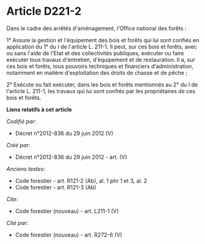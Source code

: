 # Article D221-2

Dans le cadre des arrêtés d'aménagement, l'Office national des forêts :

1° Assure la gestion et l'équipement des bois et forêts qui lui sont confiés en application du 1° du I de l'article L. 211-1.
Il peut, sur ces bois et forêts, avec ou sans l'aide de l'Etat et des collectivités publiques, exécuter ou faire exécuter
tous travaux d'entretien, d'équipement et de restauration. Il a, sur ces bois et forêts, tous pouvoirs techniques et
financiers d'administration, notamment en matière d'exploitation des droits de chasse et de pêche ;

2° Exécute ou fait exécuter, dans les bois et forêts mentionnés au 2° du I de l'article L. 211-1, les travaux qui lui sont
confiés par les propriétaires de ces bois et forêts.

**Liens relatifs à cet article**

_Codifié par_:

  - Décret n°2012-836 du 29 juin 2012 (V)

_Créé par_:

  - Décret n°2012-836 du 29 juin 2012 - art. (V)

_Anciens textes_:

  - Code forestier - art. R121-2 (Ab), al. 1 phr 1 et 3, al. 2
  - Code forestier - art. R121-3 (Ab)

_Cite_:

  - Code forestier (nouveau) - art. L211-1 (V)

_Cité par_:

  - Code forestier (nouveau) - art. R272-6 (V)
